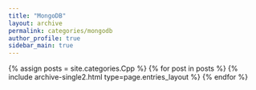 ```yaml
---
title: "MongoDB"
layout: archive
permalink: categories/mongodb
author_profile: true
sidebar_main: true
---
```



{% assign posts = site.categories.Cpp %}
{% for post in posts %} {% include archive-single2.html type=page.entries_layout %} {% endfor %}